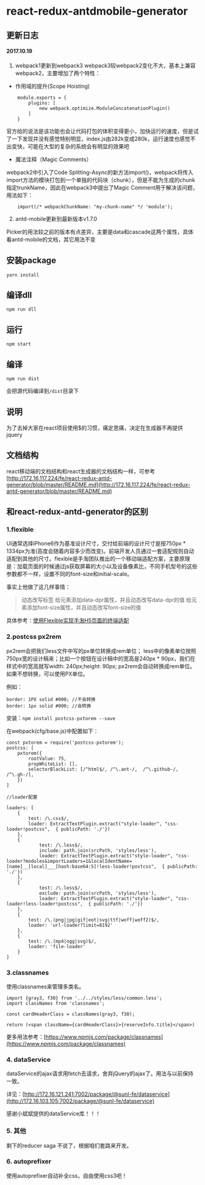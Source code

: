 # react-redux-antdmobile-generator

## 更新日志

#### 2017.10.19  

1. webpack1更新到webpack3
webpack3较webpack2变化不大，基本上兼容webpack2，主要增加了两个特性：

+ 作用域的提升(Scope Hoisting)

```
    module.exports = {
        plugins: [
            new webpack.optimize.ModuleConcatenationPlugin()
        ]
    }
```
官方给的说法是该功能也会让代码打包的体积变得更小，加快运行的速度，但是试了一下发现并没有感觉特别明显，index.js由282k变成280k，运行速度也感觉不出变快，可能在大型的复杂的系统会有明显的效果吧

+ 魔法注释（Magic Comments）

webpack2中引入了Code Splitting-Async的新方法import()，webpack将传入import方法的模块打包到一个单独的代码块（chunk），但是不能为生成的chunk指定trunkName，因此在webpack3中提出了Magic Comment用于解决该问题，用法如下：

```
    import(/* webpackChunkName: "my-chunk-name" */ 'module');
```

2. antd-mobile更新到最新版本v1.7.0

Picker的用法较之前的版本有点差异，主要是data和cascade这两个属性，具体看antd-mobile的文档，其它用法不变

## 安装package

```
yarn install
```
## 编译dll

```
npm run dll
```

## 运行

```
npm start
```

## 编译

```
npm run dist
```

会把源代码编译到`/dist`目录下

## 说明
为了去掉大家在react项目使用$的习惯，痛定思痛，决定在生成器不再提供jquery

## 文档结构

react移动端的文档结构和react生成器的文档结构一样，可参考[http://172.16.117.224/fe/react-redux-antd-generator/blob/master/README.md](http://172.16.117.224/fe/react-redux-antd-generator/blob/master/README.md)

## 和react-redux-antd-generator的区别

### 1.flexible

UI通常选择iPhone6作为基准设计尺寸，交付给前端的设计尺寸是按750px * 1334px为准(高度会随着内容多少而改变)。前端开发人员通过一套适配规则自动适配到其他的尺寸。flexible是手淘团队推出的一个移动端适配方案，主要原理是：加载页面的时候通过js获取屏幕的大小以及设备像素比，不同手机型号的这些参数都不一样，设置不同的font-size和initial-scale。

事实上他做了这几样事情：

> 动态改写<meta>标签
> 给<html>元素添加data-dpr属性，并且动态改写data-dpr的值
> 给<html>元素添加font-size属性，并且动态改写font-size的值

具体参考：[使用Flexible实现手淘H5页面的终端适配](https://github.com/amfe/article/issues/17)

### 2.postcss px2rem
px2rem会把我们less文件中写的px单位转换成rem单位；
less中的像素单位按照750px宽的设计稿来；比如一个按钮在设计稿中的宽高是240px * 90px，我们在样式中的宽高就写width: 240px;height: 90px; px2rem会自动转换成rem单位。
如果不想转换，可以使用PX单位。

例如：

```
border: 1PX solid #000; //不会转换
border: 1px solid #000; //会转换
```

安装：`npm install postcss-pxtorem --save`

在webpack(cfg/base.js)中配置如下：

```
const pxtorem = require('postcss-pxtorem');
postcss: [
    pxtorem({
		rootValue: 75,
		propWhiteList: [],
		selectorBlackList: [/^html$/, /^\.ant-/,  /^\.github-/, /^\.gh-/],
	})
]

//loader配置

loaders: [
	{
		test: /\.css$/,
		loader: ExtractTextPlugin.extract("style-loader", "css-loader!postcss",  { publicPath: './'})
	},
	{
			test: /\.less$/,
			include: path.join(srcPath, 'styles/less'),
			loader: ExtractTextPlugin.extract("style-loader", "css-loader?modules&importLoaders=1&localIdentName=[name]__[local]___[hash:base64:5]!less-loader!postcss",  { publicPath: './'})
	},
	{
			test: /\.less$/,
			exclude: path.join(srcPath, 'styles/less'),
			loader: ExtractTextPlugin.extract("style-loader", "css-loader!less-loader!postcss",  { publicPath: './'})
	},
	{
		test: /\.(png|jpg|gif|eot|svg|ttf|woff|woff2)$/,
		loader: 'url-loader?limit=8192'
	},
	{
		test: /\.(mp4|ogg|svg)$/,
		loader: 'file-loader'
	}
]
```

### 3.classnames

使用classnames来管理多类名。

```
import {gray3, f30} from '../../styles/less/common.less';
import classNames from 'classnames';

const cardHeaderClass = classNames(gray3, f30);

return (<span className={cardHeaderClass}>{reserveInfo.title}</span>)
```

更多用法参考：[https://www.npmjs.com/package/classnames](https://www.npmjs.com/package/classnames)

### 4. dataService

dataService的ajax请求用fetch去请求，舍弃jQuery的ajax了。用法与以前保持一致。

详见：[http://172.16.121.241:7002/package/@sunl-fe/dataservice](http://172.16.103.105:7002/package/@sunl-fe/dataservice)

感谢小斌斌提供的dataService库！！！

### 5. 其他

剩下的reducer saga 不说了，根据咱们套路来开发。

### 6. autoprefixer

使用autoprefixer自动补全css，自由使用css3吧！